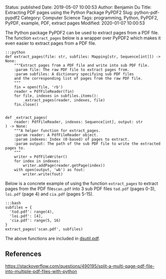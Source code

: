 Status: published
Date: 2019-05-07 10:00:53
Author: Benjamin Du
Title: Extracting PDF pages using the Python Package PyPDF2
Slug: python-pdf-pypdf2
Category: Computer Science
Tags: programming, Python, PyPDF2, PyPDF, example, PDF, extract pages
Modified: 2020-01-07 10:00:53


The Python package PyPDF2 can be used to extract pages from a PDF file.
The function `extract_pages` below is a wrapper over PyPDF2 
which makes it even easier to extract pages from a PDF file.

    :::python
    def extract_pages(file: str, subfiles: Mapping[str, Sequence[int]]) -> None:
        """Extract pages from a PDF file and write into sub PDF file.
        :param file: The raw PDF file to extract pages from.
        :param subfiles: A dictionary specifying sub PDF files 
        and the corresponding list of pages from the raw PDF file.
        """
        fin = open(file, 'rb')
        reader = PdfFileReader(fin)
        for file, indexes in subfiles.items():
            _extract_pages(reader, indexes, file)
        fin.close()


    def _extract_pages(
        reader: PdfFileReader, indexes: Sequence[int], output: str
    ) -> None:
        """A helper function for extract_pages.
        :param reader: A PdfFileReader object.
        :param indexes: Index (0-based) of pages to extract.
        :param output: The path of the sub PDF file to write the extracted pages to.
        """
        writer = PdfFileWriter()
        for index in indexes:
            writer.addPage(reader.getPage(index))
        with open(output, 'wb') as fout:
            writer.write(fout)

Below is a concrete example of using the function `extract_pages`
to extract pages from the PDF file`scan.pdf` into 3 sub PDF files 
`tod.pdf` (pages 0-3), `loi.pdf` (page 4) and `cia.pdf` (pages 5-15).

    :::bash
    subfiles = {
      'tod.pdf': range(4),
      'loi.pdf': [4],
      'cia.pdf': range(5, 16)
    }
    extract_pages('scan.pdf', subfiles)

The above functions are included in 
[dsutil.pdf](https://github.com/dclong/dsutil/blob/dev/dsutil/pdf.py).

## References

https://stackoverflow.com/questions/490195/split-a-multi-page-pdf-file-into-multiple-pdf-files-with-python
